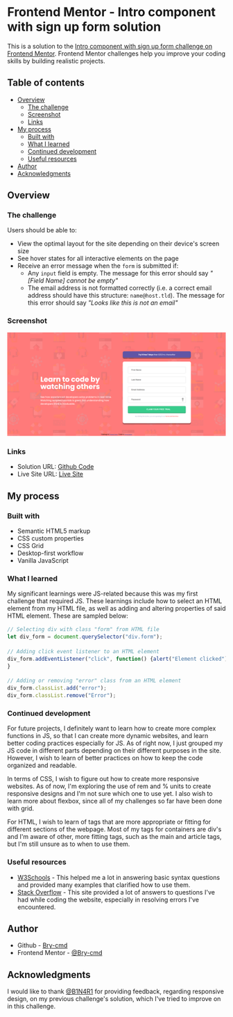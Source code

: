 # Frontend Mentor - Intro component with sign up form solution

This is a solution to the [Intro component with sign up form challenge on Frontend Mentor](https://www.frontendmentor.io/challenges/intro-component-with-signup-form-5cf91bd49edda32581d28fd1). Frontend Mentor challenges help you improve your coding skills by building realistic projects. 

## Table of contents

- [Overview](#overview)
  - [The challenge](#the-challenge)
  - [Screenshot](#screenshot)
  - [Links](#links)
- [My process](#my-process)
  - [Built with](#built-with)
  - [What I learned](#what-i-learned)
  - [Continued development](#continued-development)
  - [Useful resources](#useful-resources)
- [Author](#author)
- [Acknowledgments](#acknowledgments)

## Overview

### The challenge

Users should be able to:

- View the optimal layout for the site depending on their device's screen size
- See hover states for all interactive elements on the page
- Receive an error message when the `form` is submitted if:
  - Any `input` field is empty. The message for this error should say *"[Field Name] cannot be empty"*
  - The email address is not formatted correctly (i.e. a correct email address should have this structure: `name@host.tld`). The message for this error should say *"Looks like this is not an email"*

### Screenshot

![](./DesktopPreview.png)

### Links

- Solution URL: [Github Code](https://github.com/Bry-cmd/intro-component-with-signup-form-master)
- Live Site URL: [Live Site](https://bry-cmd.github.io/intro-component-with-signup-form-master/)

## My process

### Built with

- Semantic HTML5 markup
- CSS custom properties
- CSS Grid
- Desktop-first workflow
- Vanilla JavaScript

### What I learned

My significant learnings were JS-related because this was my first challenge that required JS. These learnings include how to select an HTML element from my HTML file, as well as adding and altering properties of said HTML element. These are sampled below:

```js
// Selecting div with class "form" from HTML file
let div_form = document.querySelector("div.form");

// Adding click event listener to an HTML element
div_form.addEventListener("click", function() {alert("Element clicked")});
}

// Adding or removing "error" class from an HTML element
div_form.classList.add("error");
div_form.classList.remove("Error");
```

### Continued development

For future projects, I definitely want to learn how to create more complex functions in JS, so that I can create more dynamic websites, and learn better coding practices especially for JS. As of right now, I just grouped my JS code in different parts depending on their different purposes in the site. However, I wish to learn of better practices on how to keep the code organized and readable.

In terms of CSS, I wish to figure out how to create more responsive websites. As of now, I'm exploring the use of rem and % units to create responsive designs and I'm not sure which one to use yet. I also wish to learn more about flexbox, since all of my challenges so far have been done with grid.

For HTML, I wish to learn of tags that are more appropriate or fitting for different sections of the webpage. Most of my tags for containers are div's and I'm aware of other, more fitting tags, such as the main and article tags, but I'm still unsure as to when to use them.

### Useful resources

- [W3Schools](https://www.w3schools.com/) - This helped me a lot in answering basic syntax questions and provided many examples that clarified how to use them.
- [Stack Overflow](https://stackoverflow.com/) - This site provided a lot of answers to questions I've had while coding the website, especially in resolving errors I've encountered.

## Author

- Github - [Bry-cmd](https://github.com/Bry-cmd)
- Frontend Mentor - [@Bry-cmd](https://www.frontendmentor.io/profile/Bry-cmd)

## Acknowledgments

I would like to thank [@B1N4R1](https://www.frontendmentor.io/profile/B1N4R1) for providing feedback, regarding responsive design, on my previous challenge's solution, which I've tried to improve on in this challenge.